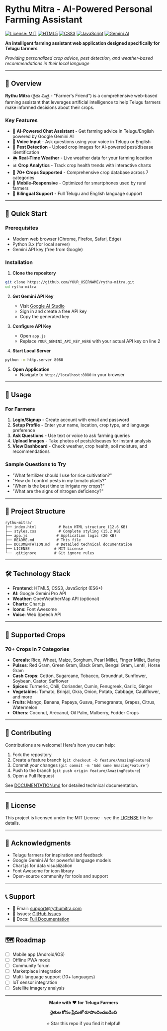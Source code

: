# Rythu Mitra - AI-Powered Personal Farming Assistant

[![License: MIT](https://img.shields.io/badge/License-MIT-yellow.svg)](https://opensource.org/licenses/MIT)
[![HTML5](https://img.shields.io/badge/HTML5-E34F26?logo=html5&logoColor=white)](https://developer.mozilla.org/en-US/docs/Web/HTML)
[![CSS3](https://img.shields.io/badge/CSS3-1572B6?logo=css3&logoColor=white)](https://developer.mozilla.org/en-US/docs/Web/CSS)
[![JavaScript](https://img.shields.io/badge/JavaScript-F7DF1E?logo=javascript&logoColor=black)](https://developer.mozilla.org/en-US/docs/Web/JavaScript)
[![Gemini AI](https://img.shields.io/badge/Gemini_AI-4285F4?logo=google&logoColor=white)](https://ai.google.dev/)

**An intelligent farming assistant web application designed specifically for Telugu farmers**

*Providing personalized crop advice, pest detection, and weather-based recommendations in their local language*

---

## 🌟 Overview

**Rythu Mitra** (రైతు మిత్ర - "Farmer's Friend") is a comprehensive web-based farming assistant that leverages artificial intelligence to help Telugu farmers make informed decisions about their crops.

### Key Features

- 🤖 **AI-Powered Chat Assistant** - Get farming advice in Telugu/English powered by Google Gemini AI
- 🎤 **Voice Input** - Ask questions using your voice in Telugu or English
- 📸 **Pest Detection** - Upload crop images for AI-powered pest/disease identification
- 🌦️ **Real-Time Weather** - Live weather data for your farming location
- 📊 **Crop Analytics** - Track crop health trends with interactive charts
- 🌾 **70+ Crops Supported** - Comprehensive crop database across 7 categories
- 📱 **Mobile-Responsive** - Optimized for smartphones used by rural farmers
- 🔄 **Bilingual Support** - Full Telugu and English language support

---

## 🚀 Quick Start

### Prerequisites

- Modern web browser (Chrome, Firefox, Safari, Edge)
- Python 3.x (for local server)
- Gemini API key (free from Google)

### Installation

1. **Clone the repository**
```bash
git clone https://github.com/YOUR_USERNAME/rythu-mitra.git
cd rythu-mitra
```

2. **Get Gemini API Key**
   - Visit [Google AI Studio](https://aistudio.google.com/app/apikey)
   - Sign in and create a free API key
   - Copy the generated key

3. **Configure API Key**
   - Open `app.js`
   - Replace `YOUR_GEMINI_API_KEY_HERE` with your actual API key on line 2

4. **Start Local Server**
```bash
python -m http.server 8080
```

5. **Open Application**
   - Navigate to `http://localhost:8080` in your browser

---

## 📖 Usage

### For Farmers

1. **Login/Signup** - Create account with email and password
2. **Setup Profile** - Enter your name, location, crop type, and language preference
3. **Ask Questions** - Use text or voice to ask farming queries
4. **Upload Images** - Take photos of pests/diseases for instant analysis
5. **View Dashboard** - Check weather, crop health, soil moisture, and recommendations

### Sample Questions to Try

- "What fertilizer should I use for rice cultivation?"
- "How do I control pests in my tomato plants?"
- "When is the best time to irrigate my crops?"
- "What are the signs of nitrogen deficiency?"

---

## 📁 Project Structure

```
rythu-mitra/
├── index.html          # Main HTML structure (12.6 KB)
├── styles.css          # Complete styling (15.2 KB)
├── app.js             # Application logic (20 KB)
├── README.md          # This file
├── DOCUMENTATION.md   # Detailed technical documentation
├── LICENSE           # MIT License
└── .gitignore        # Git ignore rules
```

---

## 🛠️ Technology Stack

- **Frontend**: HTML5, CSS3, JavaScript (ES6+)
- **AI**: Google Gemini Pro API
- **Weather**: OpenWeatherMap API (optional)
- **Charts**: Chart.js
- **Icons**: Font Awesome
- **Voice**: Web Speech API

---

## 🌾 Supported Crops

### 70+ Crops in 7 Categories

- **Cereals**: Rice, Wheat, Maize, Sorghum, Pearl Millet, Finger Millet, Barley
- **Pulses**: Red Gram, Green Gram, Black Gram, Bengal Gram, Lentil, Horse Gram
- **Cash Crops**: Cotton, Sugarcane, Tobacco, Groundnut, Sunflower, Soybean, Castor, Safflower
- **Spices**: Turmeric, Chili, Coriander, Cumin, Fenugreek, Garlic, Ginger
- **Vegetables**: Tomato, Brinjal, Okra, Onion, Potato, Cabbage, Cauliflower, and more
- **Fruits**: Mango, Banana, Papaya, Guava, Pomegranate, Grapes, Citrus, Watermelon
- **Others**: Coconut, Arecanut, Oil Palm, Mulberry, Fodder Crops

---

## 🤝 Contributing

Contributions are welcome! Here's how you can help:

1. Fork the repository
2. Create a feature branch (`git checkout -b feature/AmazingFeature`)
3. Commit your changes (`git commit -m 'Add some AmazingFeature'`)
4. Push to the branch (`git push origin feature/AmazingFeature`)
5. Open a Pull Request

See [DOCUMENTATION.md](DOCUMENTATION.md) for detailed technical documentation.

---

## 📄 License

This project is licensed under the MIT License - see the [LICENSE](LICENSE) file for details.

---

## 🙏 Acknowledgments

- Telugu farmers for inspiration and feedback
- Google Gemini AI for powerful language models
- Chart.js for data visualization
- Font Awesome for icon library
- Open-source community for tools and support

---

## 📞 Support

- 📧 Email: support@rythumitra.com
- 🐛 Issues: [GitHub Issues](https://github.com/YOUR_USERNAME/rythu-mitra/issues)
- 📖 Docs: [Full Documentation](DOCUMENTATION.md)

---

## 🗺️ Roadmap

- [ ] Mobile app (Android/iOS)
- [ ] Offline PWA mode
- [ ] Community forum
- [ ] Marketplace integration
- [ ] Multi-language support (10+ languages)
- [ ] IoT sensor integration
- [ ] Satellite imagery analysis

---

<div align="center">

**Made with ❤️ for Telugu Farmers**

**రైతుల కోసం ప్రేమతో రూపొందించబడింది**

⭐ Star this repo if you find it helpful!

</div>
